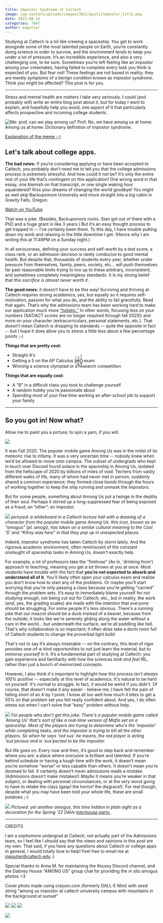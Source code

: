 ```yaml
---
title: Impostor Syndrome at Caltech
image: /wp-content/uploads/images/2022/guutz/impostor_title.png
date: 2022-08-14
categories: 7847
author: magutier
---
```

Studying at Caltech is a lot like crewing a spaceship. You get to work alongside some of the most talented people on Earth, you’re constantly doing science in order to survive, and the environment tends to keep you under a lot of pressure. It’s an incredible experience, and also a very challenging one, to be sure. Sometimes you’re left feeling like an impostor among your crewmates, having failed to complete every task you think is expected of you. But fear not! These feelings are not based in reality; they are merely symptoms of a benign condition known as _impostor syndrome_. Think you might be affected? This post is for you.

***

Stress and mental health are matters I take very seriously. I could (and probably will) write an entire blog post about it, but for today I want to explain, and hopefully help you avoid, one aspect of it that particularly affects prospective and incoming college students.

![Me: prof, can we play among us? Prof: No, we have among us at home. Among us at home: Dictionary definition of impostor syndrome.](/images/2022/guutz/impostor_meme.png)

[Explanation of the meme ;-)](https://www.npr.org/2020/11/12/931304349/among-us-its-every-little-space-sausage-for-themselves)

## Let's talk about college apps.

**The bad news:** If you’re considering applying or have been accepted to Caltech, you probably don’t need me to tell you that the college admissions process is _extremely_ stressful. And how could it not be? It’s only the entire rest of your life that’s contingent on this application! One wrong word in that essay, one blemish on that transcript, or one single waking hour squandered? Kiss your dreams of changing the world goodbye! You might as well skip Backupsmore University and move straight into a log cabin in Gravity Falls, Oregon.

[Watch on YouTube](https://www.youtube.com/watch?v=ugp1TlSUkY4)

That was a joke. (Besides, Backupsmore rocks. Stan got out of there with a PhD and a huge grant in like 3 years.) But it’s an easy thought process to get trapped in -- I’ve certainly been there. To this day, I have trouble putting down my work and relaxing in the little downtime I get. (Hence why I am writing this at 11:49PM on a Sunday night.)

In all seriousness, defining your success and self-worth by a test score, a class rank, or an admission decision is rarely conducive to good mental health. But despite that, thousands of students every year, whether under pressure from themselves, family, peers, society, etc… will push themselves far past reasonable limits trying to live up to these arbitrary, inconsistent, and sometimes completely meaningless standards. It is my strong belief that _this sacrifice is almost never worth it_.

**The good news:** it doesn’t have to be this way! Surviving and thriving at Caltech requires strong academics, yes, but equally so it requires self-motivation, passion for what you do, and the ability to fail gracefully. Read that again. That’s why the admissions team has been working hard to make our application much more [“holistic.”](https://www.admissions.caltech.edu/apply/what-we-look-for/how-we-review) In other words, focusing less on your numbers (SAT/ACT scores are no longer required through fall 2025!) and more on your character (extracurriculars, personal statements, etc.). That doesn't mean Caltech is dropping its standards -- quite the opposite in fact -- but I hope it does allow you to stress a little less about a few percentage points ;-)

**Things that are pretty cool:**
- Straight A's
- Getting a 5 on the AP Calculus X̶̪̖̒̊K̵̨͚̺͍̀̇̑̚Ω̵͖̳̖̃̓̎̔ exam
- Winning a science olympiad or a research competition

**Things that are equally cool:**
- A "B" in a difficult class you took to challenge yourself
- A random hobby you're passionate about
- Spending most of your free time working an after-school job to support your family

***

## So you got in! Now what?

Allow me to paint you a picture; to spin a yarn, if you will.

![](/images/2022/guutz/sussy.png)

It was Fall 2020. The popular mobile game Among Us was in the midst of its meteoric rise to infamy. It was a very uncertain time -- nobody knew when we’d be allowed to move onto campus. The subset of undergrads who kept in touch over Discord found solace in the spaceship in Among Us, isolated from the hellscape of 2020 by billions of miles of void. Techers from vastly different walks of life, many of whom had never met in person, suddenly shared a common experience; they formed close bonds through the hours of working together to keep the ship running and unmask the impostors.

But for some people, something about Among Us put a twinge in the depths of their soul. Perhaps it stirred up a long-suppressed fear of being exposed as a fraud; an “other”; an impostor.

![](/images/2022/guutz/amogus_1.jpg)
_pictured: a whiteboard in a Caltech lecture hall with a drawing of a character from the popular mobile game Among Us. this icon, known as an "amogus" (pl. amogi), has taken on a similar cultural meaning to the Cool ‘S’ and “Kilroy was here” in that they pop up in unexpected places._

Indeed, impostor syndrome has taken Caltech by storm lately. And the rigorous academic environment, often reminiscent of the constant onslaught of spaceship tasks in Among Us, doesn't exactly help.

For example, a lot of professors take the "firehose" (As in, 'drinking from') approach to teaching, meaning you get _a lot_ thrown at you at once. Most students have trouble with the fact that **you’re not expected to absorb and understand all of it.** You'll likely often open your calculus exam and realize you don’t know how to start any of the problems. Or maybe you'll start worrying that you're only passing a class because you're getting "carried" through the problem sets. It’s easy to immediately blame yourself for not studying enough, not being cut out for Caltech, etc., but in reality, the work (and, yes, the grading scales) are made with the intention that _everyone_ should be struggling. For some people it's less obvious. There's a running joke that our mascot should be a duck instead of a beaver, because from the outside, it looks like we're serenely gliding along the water without a care in the world… but underneath the surface, we're all paddling like hell. That's why collaboration is so important; it often does take a dorm room full of Caltech students to change the proverbial light bulb!

That's not to say it’s always miserable -- on the contrary, this level of rigor provides one-of-a-kind opportunities to not just learn the material, but to _immerse yourself_ in it. It’s a fundamental part of studying at Caltech: you gain experience and familiarity with how the sciences _look and feel_ IRL, rather than just a bunch of memorized concepts.

However, I also think it's important to highlight how this process _isn't always 100% positive_ -- especially at this level of academics. It's natural to be hard on yourself. It's normal to struggle. In fact, it would be weird if you didn't. Of course, that doesn't make it any easier - believe me, I have felt the pain of falling short of an A by 1 point. I know all too well how much it bites to get a 50% on that problem set you felt really confident about. And yes, I do often stress out when I can’t solve that “easy” problem without help.

![](/images/2022/guutz/amogus_4.jpg)
_For people who don't get this joke: There's a popular mobile game called 'Among Us' that's sort of like a real-time version of Mafia set on a spaceship. Most of the players are trying to determine who's the 'impostor' while completing tasks, and the impostor is trying to kill all the other players. So when he says 'red sus' he means, the red player is acting ‘sus’picious and is ‘sus’pected to be the impostor._

But life goes on. Every now and then, it’s good to step back and remember where you are: a place where _everyone_ is brilliant and talented. If you’re behind schedule or having a tough time with the work, it doesn’t mean you’re somehow “worse” or less capable than others. It doesn’t mean you’re doomed to fail. It certainly doesn’t mean admissions made a mistake. (Admissions doesn’t make mistakes!) _Maybe_ it means you’re weaker in that subject, or dealing with personal circumstances, or at the _very_ worst going to have to retake the class (gasp! the horror! the disgrace!). For real though, despite what you may have been told your whole life, these are small potatoes ;-)

![](/images/2022/guutz/amogus_2.jpg)
_Pictured: yet another amogus, this time hidden in plain sight as a decoration for the Spring ‘22 DAVe_ [_Interhouse party._](https://caltechadmissions.blog/interhouse-construction-season/)

***

CREDITS

I am a sophomore undergrad at Caltech, not actually part of the Admissions team, so I feel like I should say that the views and opinions in this post are my own. That said, if you have any questions about Caltech or college apps in general, I would totally love to help! Feel free to email me at [magutier@caltech.edu](mailto:magutier@caltech.edu) :)

Special thanks to Anna M. for maintaining the #sussy Discord channel, and the Dabney House “AMONG US” group chat for providing the _in situ_ amogus photos <3

Cover photo made using craiyon.com (formerly DALL-E Mini) with seed string “among us impostor at caltech university campus with mountains in the background at sunset”

![](/images/2022/guutz/impostor_runner1.png) ![](/images/2022/guutz/amogus_3.jpg) ![](/images/2022/guutz/impostor_runner2.png)

![](/images/2022/guutz/impostor_paradox.jpg)